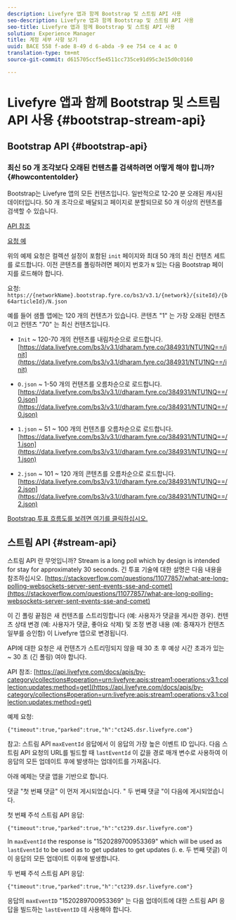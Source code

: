 ```yaml
---
description: Livefyre 앱과 함께 Bootstrap 및 스트림 API 사용
seo-description: Livefyre 앱과 함께 Bootstrap 및 스트림 API 사용
seo-title: Livefyre 앱과 함께 Bootstrap 및 스트림 API 사용
solution: Experience Manager
title: 계정 세부 사항 보기
uuid: BACE 558 f-ade 8-49 d 6-abda -9 ee 754 ce 4 ac 0
translation-type: tm+mt
source-git-commit: d615705ccf5e4511cc735ce91d95c3e15d0c0160

---
```



# Livefyre 앱과 함께 Bootstrap 및 스트림 API 사용 {#bootstrap-stream-api}

## Bootstrap API {#bootstrap-api}

### 최신 50 개 조각보다 오래된 컨텐츠를 검색하려면 어떻게 해야 합니까? {#howcontentolder}

Bootstrap는 Livefyre 앱의 모든 컨텐츠입니다. 일반적으로 12-20 분 오래된 캐시된 데이터입니다. 50 개 조각으로 배달되고 페이지로 분할되므로 50 개 이상의 컨텐츠를 검색할 수 있습니다.

[API 참조](https://api.livefyre.com/docs/apis/by-category/collections#operation=urn:livefyre:apis:bootstrap:operations:bs3:v3.1:network:site:article:init:method=get)

[요청 예](https://data.livefyre.com/bs3/v3.1/dharam.fyre.co/384931/NTU1NQ==/init)

위의 예제 요청은 컬렉션 설정이 포함된 `init` 페이지와 최대 50 개의 최신 컨텐츠 세트를 로드합니다. 이전 콘텐츠를 폴링하려면 페이지 번호가 `N` 있는 다음 Bootstrap 페이지를 로드해야 합니다.

요청: `https://{networkName}.bootstrap.fyre.co/bs3/v3.1/{network}/{siteId}/{b64articleId}/N.json`

예를 들어 샘플 앱에는 120 개의 컨텐츠가 있습니다. 콘텐츠 "1" 는 가장 오래된 컨텐츠이고 컨텐츠 "70" 는 최신 컨텐츠입니다.

* `Init` ~ 120-70 개의 컨텐츠를 내림차순으로 로드합니다. [https://data.livefyre.com/bs3/v3.1/dharam.fyre.co/384931/NTU1NQ==/init](https://data.livefyre.com/bs3/v3.1/dharam.fyre.co/384931/NTU1NQ==/init)

* `O.json` ~ 1-50 개의 컨텐츠를 오름차순으로 로드합니다. [https://data.livefyre.com/bs3/v3.1//dharam.fyre.co/384931/NTU1NQ==/0.json](https://data.livefyre.com/bs3/v3.1//dharam.fyre.co/384931/NTU1NQ==/0.json)

* `1.json` ~ 51 ~ 100 개의 컨텐츠를 오름차순으로 로드합니다. [https://data.livefyre.com/bs3/v3.1//dharam.fyre.co/384931/NTU1NQ==/1.json](https://data.livefyre.com/bs3/v3.1//dharam.fyre.co/384931/NTU1NQ==/1.json)

* `2.json` ~ 101 ~ 120 개의 콘텐츠를 오름차순으로 로드합니다.[https://data.livefyre.com/bs3/v3.1//dharam.fyre.co/384931/NTU1NQ==/2.json](https://data.livefyre.com/bs3/v3.1//dharam.fyre.co/384931/NTU1NQ==/2.json)

[Bootstrap 투표 흐름도를 보려면 여기를 클릭하십시오.](https://marketing-resource-help.s3.amazonaws.com/resources/help/en_US/livefyre/bootstrap-poll-flowchart.pdf)

## 스트림 API {#stream-api}

스트림 API 란 무엇입니까?
Stream is a long poll which by design is intended for stay for approximately 30 seconds. 긴 투표 기술에 대한 설명은 다음 내용을 참조하십시오. [https://stackoverflow.com/questions/11077857/what-are-long-polling-websockets-server-sent-events-sse-and-comet](https://stackoverflow.com/questions/11077857/what-are-long-polling-websockets-server-sent-events-sse-and-comet)

이 긴 폴링 끝점은 새 컨텐츠를 스트리밍합니다 (예: 사용자가 댓글을 게시한 경우). 컨텐츠 상태 변경 (예: 사용자가 댓글, 좋아요 삭제) 및 조정 변경 내용 (예: 중재자가 컨텐츠 일부를 승인함) 이 Livefyre 앱으로 변경됩니다.

API에 대한 요청은 새 컨텐츠가 스트리밍되지 않을 때 30 초 후 예상 시간 초과가 있는 ~ 30 초 (긴 폴링) 여야 합니다.

API 참조: [https://api.livefyre.com/docs/apis/by-category/collections#operation=urn:livefyre:apis:stream1:operations:v3.1:collection:updates:method=get](https://api.livefyre.com/docs/apis/by-category/collections#operation=urn:livefyre:apis:stream1:operations:v3.1:collection:updates:method=get)

예제 요청:

`{"timeout":true,"parked":true,"h":"ct245.dsr.livefyre.com"}`

참고: 스트림 API `maxEventId` 응답에서 이 응답의 가장 높은 이벤트 ID 입니다. 다음 스트림 API 요청의 URL를 빌드할 때 `lastEventId` 이 값을 경로 매개 변수로 사용하여 이 응답의 모든 업데이트 후에 발생하는 업데이트를 가져옵니다.

아래 예제는 댓글 앱을 기반으로 합니다.

댓글 "첫 번째 댓글" 이 먼저 게시되었습니다. " 두 번째 댓글 "이 다음에 게시되었습니다.

첫 번째 주석 스트림 API 응답:

`{"timeout":true,"parked":true,"h":"ct239.dsr.livefyre.com"}`

In `maxEventId` the response is "1520289700953369" which will be used as `lastEventId` to be used as to get updates to get updates (i. e. 두 번째 댓글) 이 이 응답의 모든 업데이트 이후에 발생합니다.

두 번째 주석 스트림 API 응답:

`{"timeout":true,"parked":true,"h":"ct239.dsr.livefyre.com"}`

응답의 `maxEventID` "1520289700953369" 는 다음 업데이트에 대한 스트림 API 응답을 빌드하는 `lastEventID` 데 사용해야 합니다.